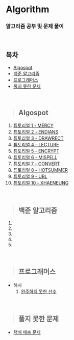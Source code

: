 Algorithm
==============

### 알고리즘 공부 및 문제 풀이

<br/>

## 목차 
* [Algospot](#algospot) <br/>
* [백준 알고리즘](#백준-알고리즘-) <br/>
* [프로그래머스](#프로그래머스) <br/>
* [풀지 못한 문제](#풀지-못한-문제)<br/>

<br/>

> ## Algospot<br>
 1. [튜토리얼 1 - MERCY](https://github.com/Kalph/Algorithm/tree/master/Algospot)<br/>
 2. [튜토리얼 2 - ENDIANS](https://github.com/Kalph/Algorithm/blob/master/Algospot/ENDIANS.py)<br/>
 3. [튜토리얼 3 - DRAWRECT](https://github.com/Kalph/Algorithm/blob/master/Algospot/DRAWRECT.py)<br/>
 4. [튜토리얼 4 - LECTURE](https://github.com/Kalph/Algorithm/blob/master/Algospot/LECTURE.py)<br/>
 5. [튜토리얼 5 - ENCRYPT](https://github.com/Kalph/Algorithm/blob/master/Algospot/ENCRYPT.py)<br/>
 6. [튜토리얼 6 - MISPELL](https://github.com/Kalph/Algorithm/blob/master/Algospot/MISPELL.py)<br/>
 7. [튜토리얼 7 - CONVERT](https://github.com/Kalph/Algorithm/blob/master/Algospot/CONVERT.py)<br/>
 8. [튜토리얼 8 - HOTSUMMER](https://github.com/Kalph/Algorithm/blob/master/Algospot/HOTSUMMER.py)<br/>
 9. [튜토리얼 9 - URL](https://github.com/Kalph/Algorithm/blob/master/Algospot/URL.py)<br/>
 10. [튜토리얼 10 - XHAENEUNG](https://github.com/Kalph/Algorithm/blob/master/Algospot/XHAENEUNG.py)<br/>
 
<br/>
 
> ## 백준 알고리즘<br/>
 1. 
 2.
 3.
 4.
 5.

<br/>

> ## 프로그래머스<br/>
 * 해시
   1. [완주하지 못한 선수](https://github.com/Kalph/Algorithm/blob/master/Programmers/1_Hash.md)<br/>
   
<br/>

> ## 풀지 못한 문제<br/>
 * [택배 배송 문제](https://github.com/Kalph/Algorithm/blob/master/%ED%92%80%EC%A7%80%20%EB%AA%BB%ED%95%9C%20%EB%AC%B8%EC%A0%9C/1.%20%ED%83%9D%EB%B0%B0%20%EB%B0%B0%EC%86%A1%20%EB%AC%B8%EC%A0%9C.md)<br/>
